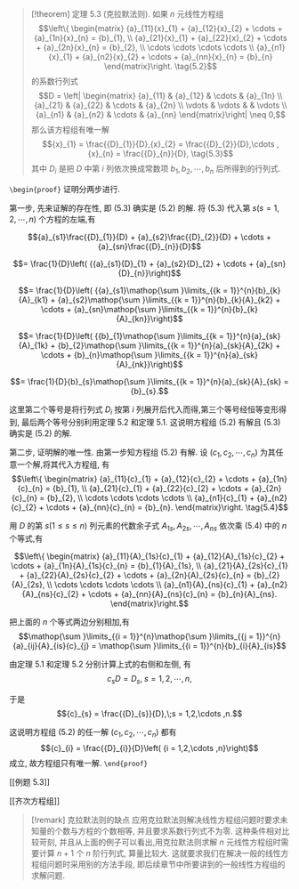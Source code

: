 
> [!theorem] 定理 5.3 (克拉默法则). 
> 如果 $n$ 元线性方程组
> $$\left\{ \begin{matrix} {a}_{11}{x}_{1} + {a}_{12}{x}_{2} + \cdots + {a}_{1n}{x}_{n} = {b}_{1}, \\ {a}_{21}{x}_{1} + {a}_{22}{x}_{2} + \cdots + {a}_{2n}{x}_{n} = {b}_{2}, \\ \cdots \cdots \cdots \cdots \\ {a}_{n1}{x}_{1} + {a}_{n2}{x}_{2} + \cdots + {a}_{nn}{x}_{n} = {b}_{n} \end{matrix}\right. \tag{5.2}$$
> 的系数行列式
> $$D = \left| \begin{matrix} {a}_{11} & {a}_{12} & \cdots & {a}_{1n} \\ {a}_{21} & {a}_{22} & \cdots & {a}_{2n} \\ \vdots & \vdots & & \vdots \\ {a}_{n1} & {a}_{n2} & \cdots & {a}_{nn} \end{matrix}\right| \neq 0,$$ 
> 那么该方程组有唯一解
> $${x}_{1} = \frac{{D}_{1}}{D},{x}_{2} = \frac{{D}_{2}}{D},\cdots ,{x}_{n} = \frac{{D}_{n}}{D}, \tag{5.3}$$
> 其中 ${D}_{i}$ 是把 $D$ 中第 $i$ 列依次换成常数项 ${b}_{1},{b}_{2},\cdots ,{b}_{n}$ 后所得到的行列式.

`\begin{proof}`
证明分两步进行.

第一步, 先来证解的存在性, 即 (5.3) 确实是 (5.2) 的解. 将 (5.3) 代入第
$s\left( {s = 1,2,\cdots ,n}\right)$ 个方程的左端,有

$${a}_{s1}\frac{{D}_{1}}{D} + {a}_{s2}\frac{{D}_{2}}{D} + \cdots + {a}_{sn}\frac{{D}_{n}}{D}$$

$$= \frac{1}{D}\left( {{a}_{s1}{D}_{1} + {a}_{s2}{D}_{2} + \cdots + {a}_{sn}{D}_{n}}\right)$$

$$= \frac{1}{D}\left( {{a}_{s1}\mathop{\sum }\limits_{{k = 1}}^{n}{b}_{k}{A}_{k1} + {a}_{s2}\mathop{\sum }\limits_{{k = 1}}^{n}{b}_{k}{A}_{k2} + \cdots + {a}_{sn}\mathop{\sum }\limits_{{k = 1}}^{n}{b}_{k}{A}_{kn}}\right)$$

$$= \frac{1}{D}\left( {{b}_{1}\mathop{\sum }\limits_{{k = 1}}^{n}{a}_{sk}{A}_{1k} + {b}_{2}\mathop{\sum }\limits_{{k = 1}}^{n}{a}_{sk}{A}_{2k} + \cdots + {b}_{n}\mathop{\sum }\limits_{{k = 1}}^{n}{a}_{sk}{A}_{nk}}\right)$$

$$= \frac{1}{D}{b}_{s}\mathop{\sum }\limits_{{k = 1}}^{n}{a}_{sk}{A}_{sk} = {b}_{s}.$$

这里第二个等号是将行列式 ${D}_{i}$ 按第 $i$ 列展开后代入而得,第三个等号经恒等变形得到, 最后两个等号分别利用定理 5.2 和定理 5.1. 这说明方程组 (5.2) 有解且 (5.3) 确实是 (5.2) 的解.

第二步, 证明解的唯一性.
由第一步知方程组 (5.2) 有解. 设 $\left( {{c}_{1},{c}_{2},\cdots ,{c}_{n}}\right)$ 为其任意一个解,将其代入方程组, 有
$$\left\{ \begin{matrix} {a}_{11}{c}_{1} + {a}_{12}{c}_{2} + \cdots + {a}_{1n}{c}_{n} = {b}_{1}, \\ {a}_{21}{c}_{1} + {a}_{22}{c}_{2} + \cdots + {a}_{2n}{c}_{n} = {b}_{2}, \\ \cdots \cdots \cdots \cdots \\ {a}_{n1}{c}_{1} + {a}_{n2}{c}_{2} + \cdots + {a}_{nn}{c}_{n} = {b}_{n}. \end{matrix}\right. \tag{5.4}$$

用 $D$ 的第 $s\left( {1 \leq s \leq n}\right)$ 列元素的代数余子式 ${A}_{1s},{A}_{2s},\cdots ,{A}_{ns}$ 依次乘 (5.4) 中的 $n$ 个等式,有

$$\left\{ \begin{matrix} {a}_{11}{A}_{1s}{c}_{1} + {a}_{12}{A}_{1s}{c}_{2} + \cdots + {a}_{1n}{A}_{1s}{c}_{n} = {b}_{1}{A}_{1s}, \\ {a}_{21}{A}_{2s}{c}_{1} + {a}_{22}{A}_{2s}{c}_{2} + \cdots + {a}_{2n}{A}_{2s}{c}_{n} = {b}_{2}{A}_{2s}, \\ \cdots \cdots \cdots \cdots \\ {a}_{n1}{A}_{ns}{c}_{1} + {a}_{n2}{A}_{ns}{c}_{2} + \cdots + {a}_{nn}{A}_{ns}{c}_{n} = {b}_{n}{A}_{ns}. \end{matrix}\right.$$

把上面的 $n$ 个等式两边分别相加,有
$$\mathop{\sum }\limits_{{i = 1}}^{n}\mathop{\sum }\limits_{{j = 1}}^{n}{a}_{ij}{A}_{is}{c}_{j} = \mathop{\sum }\limits_{{i = 1}}^{n}{b}_{i}{A}_{is}$$

由定理 5.1 和定理 5.2 分别计算上式的右侧和左侧, 有
$${c}_{s}D = {D}_{s},\;s = 1,2,\cdots ,n,$$

于是
$${c}_{s} = \frac{{D}_{s}}{D},\;s = 1,2,\cdots ,n.$$

这说明方程组 (5.2) 的任一解 $\left( {{c}_{1},{c}_{2},\cdots ,{c}_{n}}\right)$ 都有
$${c}_{i} = \frac{{D}_{i}}{D}\left( {i = 1,2,\cdots ,n}\right)$$ 
成立, 故方程组只有唯一解.
`\end{proof}`

[[例题 5.3]]

[[齐次方程组]]

> [!remark] 克拉默法则的缺点
> 应用克拉默法则解决线性方程组问题时要求未知量的个数与方程的个数相等, 并且要求系数行列式不为零. 
> 这种条件相对比较苛刻, 并且从上面的例子可以看出,用克拉默法则求解 $n$ 元线性方程组时需要计算 $n + 1$ 个 $n$ 阶行列式, 算量比较大. 
> 这就要求我们在解决一般的线性方程组问题时采用别的方法手段, 即后续章节中所要讲到的一般线性方程组的求解问题.
